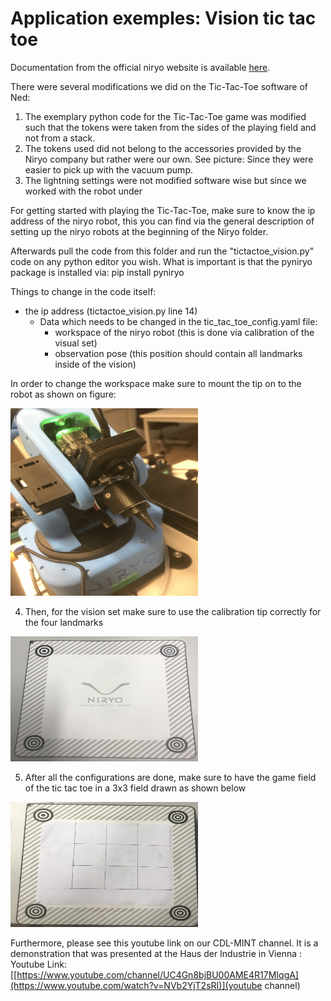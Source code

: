 # Application exemples: Vision tic tac toe

Documentation from the official niryo website is available [here](https://niryo.com/docs/niryo-one/niryo-one-industrial-demonstrators/vision-tic-tac-toe/).

There were several modifications we did on the Tic-Tac-Toe software of Ned:

1. The exemplary python code for the Tic-Tac-Toe game was modified such that the tokens were taken from the sides of the playing field and not from a stack.
2. The tokens used did not belong to the accessories provided by the Niryo company but rather were our own. See picture:  Since they were easier to pick up with the vacuum pump. 
3. The lightning settings were not modified software wise but since we worked with the robot under 



For getting started with playing the Tic-Tac-Toe, make sure to know the ip address of the niryo robot, this you can find via the general description of setting up the niryo robots at the beginning of the Niryo folder.

Afterwards pull the code from this folder and run the "tictactoe_vision.py" code on any python editor you wish. What is important is that the pyniryo package is installed via: pip install pyniryo

Things to change in the code itself: 
- the ip address (tictactoe_vision.py  line 14)
  - Data which needs to be changed in the tic_tac_toe_config.yaml file:
     - workspace of the niryo robot (this is done via calibration of the visual set)
     - observation pose (this position should contain all landmarks inside of the vision)


In order to change the workspace make sure to mount the tip on to the robot as shown on figure:

<img src="calibration_tip.jpeg" width="300" height="300">
     
4. Then, for the vision set make sure to use the calibration tip correctly for the four landmarks

<img src="visible_landmarks.jpeg"  width="300" height="200">

5. After all the configurations are done, make sure to have the game field of the tic tac toe in a 3x3 field drawn as shown below 


<img src="vision_kit.jpeg"  width="300" height="200">


Furthermore, please see this youtube link on our CDL-MINT channel. It is a demonstration that was presented at the Haus der Industrie in Vienna : Youtube Link: [[https://www.youtube.com/channel/UC4Gn8bjBU00AME4R17MIqgA](https://www.youtube.com/watch?v=NVb2YjT2sRI)](youtube channel)


